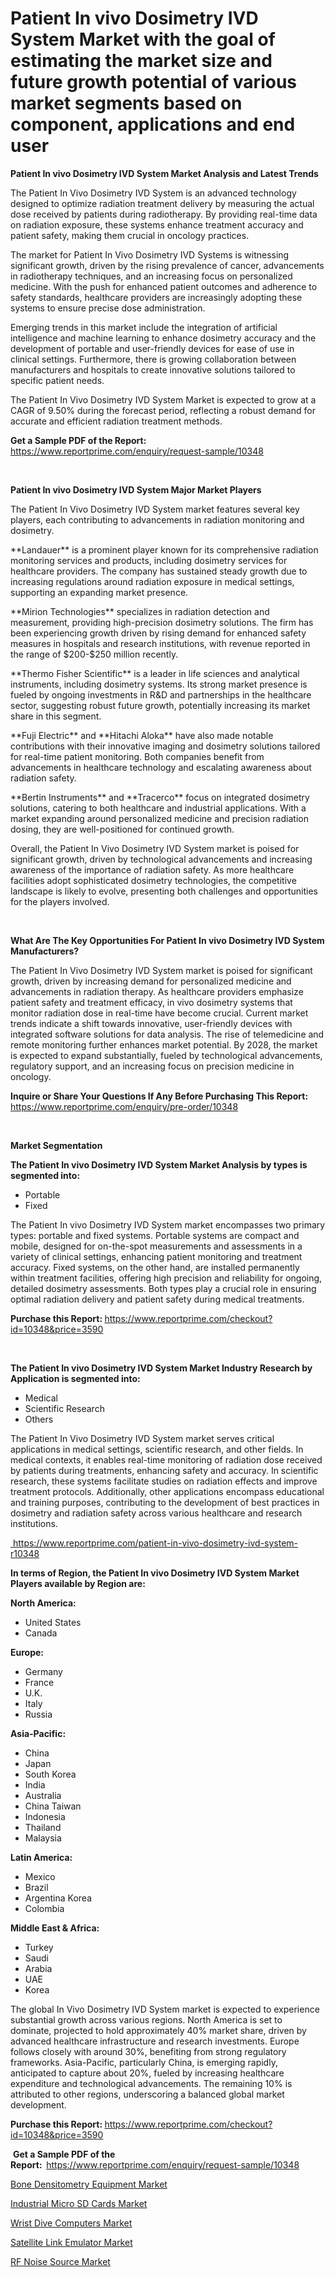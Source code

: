 <p><h1>Patient In vivo Dosimetry IVD System Market with the goal of estimating the market size and future growth potential of various market segments based on component, applications and end user</h1></p><p><strong>Patient In vivo Dosimetry IVD System Market Analysis and Latest Trends</strong></p>
<p><p>The Patient In Vivo Dosimetry IVD System is an advanced technology designed to optimize radiation treatment delivery by measuring the actual dose received by patients during radiotherapy. By providing real-time data on radiation exposure, these systems enhance treatment accuracy and patient safety, making them crucial in oncology practices. </p><p>The market for Patient In Vivo Dosimetry IVD Systems is witnessing significant growth, driven by the rising prevalence of cancer, advancements in radiotherapy techniques, and an increasing focus on personalized medicine. With the push for enhanced patient outcomes and adherence to safety standards, healthcare providers are increasingly adopting these systems to ensure precise dose administration.</p><p>Emerging trends in this market include the integration of artificial intelligence and machine learning to enhance dosimetry accuracy and the development of portable and user-friendly devices for ease of use in clinical settings. Furthermore, there is growing collaboration between manufacturers and hospitals to create innovative solutions tailored to specific patient needs. </p><p>The Patient In Vivo Dosimetry IVD System Market is expected to grow at a CAGR of 9.50% during the forecast period, reflecting a robust demand for accurate and efficient radiation treatment methods.</p></p>
<p><strong>Get a Sample PDF of the Report:&nbsp;</strong> <a href="https://www.reportprime.com/enquiry/request-sample/10348?utm_campaign=1832&utm_medium=2&utm_source=Github&utm_content=ia&utm_term=25122024&utm_id=patient-in-vivo-dosimetry-ivd-system">https://www.reportprime.com/enquiry/request-sample/10348</a></p>
<p>&nbsp;</p>
<p><strong>Patient In vivo Dosimetry IVD System Major Market Players</strong></p>
<p><p>The Patient In Vivo Dosimetry IVD System market features several key players, each contributing to advancements in radiation monitoring and dosimetry. </p><p>**Landauer** is a prominent player known for its comprehensive radiation monitoring services and products, including dosimetry services for healthcare providers. The company has sustained steady growth due to increasing regulations around radiation exposure in medical settings, supporting an expanding market presence.</p><p>**Mirion Technologies** specializes in radiation detection and measurement, providing high-precision dosimetry solutions. The firm has been experiencing growth driven by rising demand for enhanced safety measures in hospitals and research institutions, with revenue reported in the range of $200-$250 million recently.</p><p>**Thermo Fisher Scientific** is a leader in life sciences and analytical instruments, including dosimetry systems. Its strong market presence is fueled by ongoing investments in R&D and partnerships in the healthcare sector, suggesting robust future growth, potentially increasing its market share in this segment.</p><p>**Fuji Electric** and **Hitachi Aloka** have also made notable contributions with their innovative imaging and dosimetry solutions tailored for real-time patient monitoring. Both companies benefit from advancements in healthcare technology and escalating awareness about radiation safety.</p><p>**Bertin Instruments** and **Tracerco** focus on integrated dosimetry solutions, catering to both healthcare and industrial applications. With a market expanding around personalized medicine and precision radiation dosing, they are well-positioned for continued growth.</p><p>Overall, the Patient In Vivo Dosimetry IVD System market is poised for significant growth, driven by technological advancements and increasing awareness of the importance of radiation safety. As more healthcare facilities adopt sophisticated dosimetry technologies, the competitive landscape is likely to evolve, presenting both challenges and opportunities for the players involved.</p></p>
<p>&nbsp;</p>
<p><strong>What Are The Key Opportunities For Patient In vivo Dosimetry IVD System Manufacturers?</strong></p>
<p><p>The Patient In Vivo Dosimetry IVD System market is poised for significant growth, driven by increasing demand for personalized medicine and advancements in radiation therapy. As healthcare providers emphasize patient safety and treatment efficacy, in vivo dosimetry systems that monitor radiation dose in real-time have become crucial. Current market trends indicate a shift towards innovative, user-friendly devices with integrated software solutions for data analysis. The rise of telemedicine and remote monitoring further enhances market potential. By 2028, the market is expected to expand substantially, fueled by technological advancements, regulatory support, and an increasing focus on precision medicine in oncology.</p></p>
<p><strong>Inquire or Share Your Questions If Any Before Purchasing This Report:</strong> <a href="https://www.reportprime.com/enquiry/pre-order/10348?utm_campaign=1832&utm_medium=2&utm_source=Github&utm_content=ia&utm_term=25122024&utm_id=patient-in-vivo-dosimetry-ivd-system">https://www.reportprime.com/enquiry/pre-order/10348</a></p>
<p>&nbsp;</p>
<p><strong>Market Segmentation</strong></p>
<p><strong>The Patient In vivo Dosimetry IVD System Market Analysis by types is segmented into:</strong></p>
<p><ul><li>Portable</li><li>Fixed</li></ul></p>
<p><p>The Patient In vivo Dosimetry IVD System market encompasses two primary types: portable and fixed systems. Portable systems are compact and mobile, designed for on-the-spot measurements and assessments in a variety of clinical settings, enhancing patient monitoring and treatment accuracy. Fixed systems, on the other hand, are installed permanently within treatment facilities, offering high precision and reliability for ongoing, detailed dosimetry assessments. Both types play a crucial role in ensuring optimal radiation delivery and patient safety during medical treatments.</p></p>
<p><strong>Purchase this Report:&nbsp;</strong><a href="https://www.reportprime.com/checkout?id=10348&price=3590&utm_campaign=1832&utm_medium=2&utm_source=Github&utm_content=ia&utm_term=25122024&utm_id=patient-in-vivo-dosimetry-ivd-system">https://www.reportprime.com/checkout?id=10348&price=3590</a></p>
<p>&nbsp;</p>
<p><strong>The Patient In vivo Dosimetry IVD System Market Industry Research by Application is segmented into:</strong></p>
<p><ul><li>Medical</li><li>Scientific Research</li><li>Others</li></ul></p>
<p><p>The Patient In Vivo Dosimetry IVD System market serves critical applications in medical settings, scientific research, and other fields. In medical contexts, it enables real-time monitoring of radiation dose received by patients during treatments, enhancing safety and accuracy. In scientific research, these systems facilitate studies on radiation effects and improve treatment protocols. Additionally, other applications encompass educational and training purposes, contributing to the development of best practices in dosimetry and radiation safety across various healthcare and research institutions.</p></p>
<p><a href="https://www.reportprime.com/patient-in-vivo-dosimetry-ivd-system-r10348?utm_campaign=1832&utm_medium=2&utm_source=Github&utm_content=ia&utm_term=25122024&utm_id=patient-in-vivo-dosimetry-ivd-system">&nbsp;https://www.reportprime.com/patient-in-vivo-dosimetry-ivd-system-r10348</a></p>
<p><strong>In terms of Region, the Patient In vivo Dosimetry IVD System Market Players available by Region are:</strong></p>
<p>
    <p> <strong> North America: </strong>
        <ul>
            <li>United States</li>
            <li>Canada</li>
        </ul>
        </p> 
    <p> <strong> Europe: </strong>
        <ul>
            <li>Germany</li>
            <li>France</li>
            <li>U.K.</li>
            <li>Italy</li>
            <li>Russia</li>
        </ul>
        </p> 
    <p> <strong> Asia-Pacific: </strong>
        <ul>
            <li>China</li>
            <li>Japan</li>
            <li>South Korea</li>
            <li>India</li>
            <li>Australia</li>
            <li>China Taiwan</li>
            <li>Indonesia</li>
            <li>Thailand</li>
            <li>Malaysia</li>
        </ul>
        </p> 
    <p> <strong> Latin America: </strong>
        <ul>
            <li>Mexico</li>
            <li>Brazil</li>
            <li>Argentina Korea</li>
            <li>Colombia</li>
        </ul>
        </p> 
    <p> <strong> Middle East & Africa: </strong>
        <ul>
            <li>Turkey</li>
            <li>Saudi</li>
            <li>Arabia</li>
            <li>UAE</li>
            <li>Korea</li>
        </ul>
    </p>
    </p>
<p><p>The global In Vivo Dosimetry IVD System market is expected to experience substantial growth across various regions. North America is set to dominate, projected to hold approximately 40% market share, driven by advanced healthcare infrastructure and research investments. Europe follows closely with around 30%, benefiting from strong regulatory frameworks. Asia-Pacific, particularly China, is emerging rapidly, anticipated to capture about 20%, fueled by increasing healthcare expenditure and technological advancements. The remaining 10% is attributed to other regions, underscoring a balanced global market development.</p></p>
<p><strong>Purchase this Report: </strong><a href="https://www.reportprime.com/checkout?id=10348&price=3590&utm_campaign=1832&utm_medium=2&utm_source=Github&utm_content=ia&utm_term=25122024&utm_id=patient-in-vivo-dosimetry-ivd-system">https://www.reportprime.com/checkout?id=10348&price=3590</a></p>
<p>&nbsp;<strong>Get a Sample PDF of the Report:&nbsp;&nbsp;</strong><a href="https://www.reportprime.com/enquiry/request-sample/10348?utm_campaign=1832&utm_medium=2&utm_source=Github&utm_content=ia&utm_term=25122024&utm_id=patient-in-vivo-dosimetry-ivd-system">https://www.reportprime.com/enquiry/request-sample/10348</a></p>
<p><strong></strong></p>
<p><p><a href="https://github.com/AKSHATREPORTPRIME/Market-Research-Report-List-6/blob/main/bone-densitometry-equipment-market.md?utm_campaign=1832&utm_medium=2&utm_source=Github&utm_content=ia&utm_term=25122024&utm_id=patient-in-vivo-dosimetry-ivd-system">Bone Densitometry Equipment Market</a></p><p><a href="https://www.linkedin.com/pulse/industrial-micro-sd-cards-market-analysis-application-sale-volume-rr3je?utm_campaign=1832&utm_medium=2&utm_source=Github&utm_content=ia&utm_term=25122024&utm_id=patient-in-vivo-dosimetry-ivd-system">Industrial Micro SD Cards Market</a></p><p><a href="https://www.linkedin.com/pulse/synopsis-global-wrist-dive-computers-market-trend-its-rapid-growth-xok9e?utm_campaign=1832&utm_medium=2&utm_source=Github&utm_content=ia&utm_term=25122024&utm_id=patient-in-vivo-dosimetry-ivd-system">Wrist Dive Computers Market</a></p><p><a href="https://www.linkedin.com/pulse/forecasting-future-in-depth-analysis-satellite-link-emulator-0zvsf?utm_campaign=1832&utm_medium=2&utm_source=Github&utm_content=ia&utm_term=25122024&utm_id=patient-in-vivo-dosimetry-ivd-system">Satellite Link Emulator Market</a></p><p><a href="https://www.linkedin.com/pulse/market-report-years-2024-2031-5-cagrshowing-significant-growth-zrfye?utm_campaign=1832&utm_medium=2&utm_source=Github&utm_content=ia&utm_term=25122024&utm_id=patient-in-vivo-dosimetry-ivd-system">RF Noise Source Market</a></p></p>